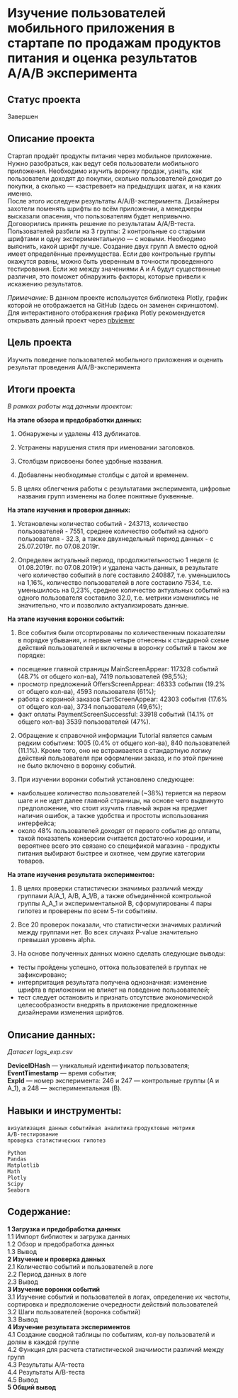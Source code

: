 # Изучение пользователей мобильного приложения в стартапе по продажам продуктов питания и оценка результатов A/A/B эксперимента 

## Статус проекта
Завершен

## Описание проекта

Стартап продаёт продукты питания через мобильное приложение. Нужно разобраться, как ведут себя пользователи мобильного приложения. Необходимо изучить воронку продаж, узнать, как пользователи доходят до покупки, сколько пользователей доходит до покупки, а сколько — «застревает» на предыдущих шагах, и на каких именно.  
После этого исследуем результаты A/A/B-эксперимента. Дизайнеры захотели поменять шрифты во всём приложении, а менеджеры высказали опасения, что пользователям будет непривычно. Договорились принять решение по результатам A/A/B-теста. Пользователей разбили на 3 группы: 2 контрольные со старыми шрифтами и одну экспериментальную — с новыми. Необходимо выяснить, какой шрифт лучше.
Создание двух групп A вместо одной имеет определённые преимущества. Если две контрольные группы окажутся равны, можно быть уверенным в точности проведенного тестирования. Если же между значениями A и A будут существенные различия, это поможет обнаружить факторы, которые привели к искажению результатов.  
  
*Примечание:* В данном проекте используется библиотека Plotly, график которой не отображается на GitHub (здесь он заменен скриншотом). 
Для интерактивного отображения графика Plotly рекомендуется открывать данный проект через [nbviewer](https://nbviewer.org/github/aefr1/data-analysis-projects/blob/main/mobile_app_users/mobile_app_users.ipynb)  

## Цель проекта  

Изучить поведение пользователей мобильного приложения и оценить результат проведения  A/A/B-эксперимента 

## Итоги проекта  

*В рамках работы над данным проектом:*

**На этапе обзора и предобработки данных:**  

1. Обнаружены и удалены 413 дубликатов.

2. Устранены нарушения стиля при именовании заголовков.

3. Столбцам присвоены более удобные названия.

3. Добавлены необходимые столбцы с датой и временем.

4. В целях облегчения работы с результатами эксперимента, цифровые названия групп изменены на более понятные буквенные.

**На этапе изучения и проверки данных:**  

1. Установлены количество событий - 243713, количество пользователей - 7551, среднее количество событий на одного пользователя - 32.3, а также двухнедельный период данных - с  25.07.2019г. по 07.08.2019г.  

2. Определен актуальный период, продолжительностью 1 неделя (с 01.08.2019г. по 07.08.2019г) и удалена часть данных, в результате чего количество событий в логе составило 240887, т.е. уменьшилось на 1,16%, количество пользователей в логе составило 7534, т.е. уменьшилось на 0,23%, среднее количество актуальных событий на одного пользователя составило 32.0, т.е. метрики изменились не значительно, что и позволило актуализировать данные.  

**На этапе изучения воронки событий:**  

1. Все события были отсортированы по количественным показателям в порядке убывания, и первые четыре отнесены к стандарной схеме действий пользователей и включены в воронку событий в таком же порядке:  
- посещение главной страницы MainScreenAppear: 117328 событий (48.7% от общего кол-ва), 7419 пользователей (98,5%);  
- просмотр предложений OffersScreenAppear: 46333 события (19.2% от общего кол-ва), 4593 пользователя (61%);  
- работа с корзиной заказов CartScreenAppear: 42303 события (17.6% от общего кол-ва), 3734 пользователя (49,6%);  
- факт оплаты PaymentScreenSuccessful: 33918 событий (14.1% от общего кол-ва) 3539 пользователей (47%).  
  
2. Обращение к справочной информации Tutorial является самым редким событием: 1005 (0.4% от общего кол-ва), 840 пользователей (11.1%). Кроме того, оно не встраивается в стандартную логику действий пользователя при оформлении заказа, и по этой причине не было включено в воронку событий.    
  
3. При изучении воронки событий установлено следующее:  
- наибольшее количество пользователей (~38%) теряется на первом шаге и не идет далее главной страницы, на основе чего выдвинуто  предположение, что стоит изучить главный экран на предмет наличия ошибок, а также удобства и простоты  использования интерфейса;  
- около 48% пользователей доходят от первого события до оплаты, такой показатель конверсии считается достаточно хорошим, и вероятнее всего это связано со спецификой магазина - продукты питания выбирают быстрее и охотнее, чем другие категории товаров.  

**На этапе изучения результата экспериментов:**  

1. В целях проверки статистически значимых различий между группами A/A_1, A/B, A_1/B, а также объединённой контрольной группы A_A_1 и экспериментальной B,  сформулированы 4 пары гипотез и проверены по всем 5-ти событиям.    

2. Все 20 проверок показали, что статистически значимых различий между группами нет. Во всех случаях P-value значительно превышал уровень alpha.  

3. На основе полученных данных можно сделать следующие выводы:  
- тесты пройдены успешно, оттока пользователей в группах не зафиксировано;  
- интерпритация результата получена однозначная: изменение шрифта в приложении не влияет на поведение пользователей;  
- тест следует остановить и признать отсутствие экономической целесообразности внедрять в приложение предложенные дизайнерами изменения шрифтов.  

## Описание данных:  

*Датасет logs_exp.csv* 

**DeviceIDHash** — уникальный идентификатор пользователя;   
**EventTimestamp** — время события;  
**ExpId** — номер эксперимента: 246 и 247 — контрольные группы (A и A_1), а 248 — экспериментальная (B).   

## Навыки и инструменты:

`визуализация данных`
`событийная аналитика`
`продуктовые метрики`    
`A/B-тестирование`  
`проверка статистических гипотез`   
  
`Python`  
`Pandas`    
`Matplotlib`  
`Math`    
`Plotly`  
`Scipy`  
`Seaborn`   

## Содержание:  

**1 Загрузка и предобработка данных**  
1.1 Импорт библиотек и загрузка данных  
1.2 Обзор и предобработка данных  
1.3 Вывод  
**2 Изучение и проверка данных**  
2.1 Количество событий и пользователей в логе  
2.2 Период данных в логе  
2.3 Вывод  
**3 Изучение воронки событий**  
3.1 Изучение событий и пользователей в логах, определение их частоты, сортировка и предположение очередности действий пользователей  
3.2 Шаги пользователей (воронка событий)  
3.3 Вывод  
**4 Изучение результата экспериментов**  
4.1 Создание сводной таблицы по событиям, кол-ву пользователй и долям в каждой группе  
4.2 Функция для расчета статистической значимости различий между групп  
4.3 Результаты A/A-теста  
4.4 Результаты A/B-теста  
4.5 Вывод  
**5 Общий вывод**  
